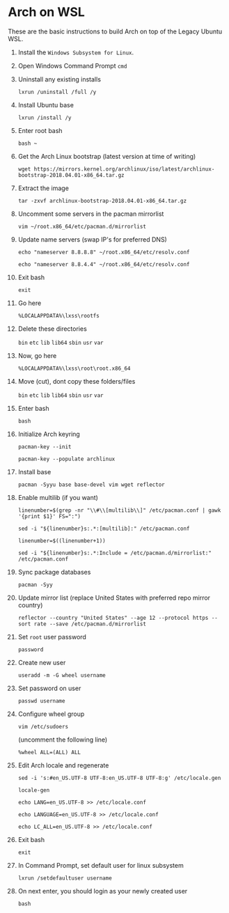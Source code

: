 # Arch on WSL
These are the basic instructions to build Arch on top of the Legacy Ubuntu WSL.

1. Install the `Windows Subsystem for Linux`.

2. Open Windows Command Prompt
   `cmd`

3. Uninstall any existing installs

   `lxrun /uninstall /full /y`

4. Install Ubuntu base

   `lxrun /install /y`

5. Enter root bash

   `bash ~`

6. Get the Arch Linux bootstrap (latest version at time of writing)

   `wget https://mirrors.kernel.org/archlinux/iso/latest/archlinux-bootstrap-2018.04.01-x86_64.tar.gz`

7. Extract the image

   `tar -zxvf archlinux-bootstrap-2018.04.01-x86_64.tar.gz`

8. Uncomment some servers in the pacman mirrorlist

   `vim ~/root.x86_64/etc/pacman.d/mirrorlist`

9. Update name servers (swap IP's for preferred DNS)

   `echo "nameserver 8.8.8.8" ~/root.x86_64/etc/resolv.conf`

   `echo "nameserver 8.8.4.4" ~/root.x86_64/etc/resolv.conf`

10. Exit bash

      `exit`

11. Go here

      `%LOCALAPPDATA%\lxss\rootfs`

12. Delete these directories

      `bin` `etc` `lib` `lib64` `sbin` `usr` `var`

13. Now, go here

      `%LOCALAPPDATA%\lxss\root\root.x86_64`

14. Move (cut), dont copy these folders/files

      `bin` `etc` `lib` `lib64` `sbin` `usr` `var`

15. Enter bash

      `bash`

16. Initialize Arch keyring

      `pacman-key --init`

      `pacman-key --populate archlinux`

17. Install base

      `pacman -Syyu base base-devel vim wget reflector`

18. Enable multilib (if you want)

      `linenumber=$(grep -nr "\\#\\[multilib\\]" /etc/pacman.conf | gawk '{print $1}' FS=":")`

      `sed -i "${linenumber}s:.*:[multilib]:" /etc/pacman.conf`

      `linenumber=$((linenumber+1))`

      `sed -i "${linenumber}s:.*:Include = /etc/pacman.d/mirrorlist:" /etc/pacman.conf`

19. Sync package databases

      `pacman -Syy`

20. Update mirror list (replace United States with preferred repo mirror country)

      `reflector --country "United States" --age 12 --protocol https --sort rate --save /etc/pacman.d/mirrorlist`

21. Set `root` user password

      `password`

22. Create new user

      `useradd -m -G wheel username`

23. Set password on user

      `passwd username`

24. Configure wheel group

      `vim /etc/sudoers`

      (uncomment the following line)

      `%wheel ALL=(ALL) ALL`

25. Edit Arch locale and regenerate

      `sed -i 's:#en_US.UTF-8 UTF-8:en_US.UTF-8 UTF-8:g' /etc/locale.gen`

      `locale-gen`

      `echo LANG=en_US.UTF-8 >> /etc/locale.conf`

      `echo LANGUAGE=en_US.UTF-8 >> /etc/locale.conf`

      `echo LC_ALL=en_US.UTF-8 >> /etc/locale.conf`

26. Exit bash

      `exit`

27. In Command Prompt, set default user for linux subsystem

      `lxrun /setdefaultuser username`

28. On next enter, you should login as your newly created user

      `bash`
